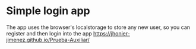# Simple login app
The app uses the browser's localstorage to store any new user, so you can register and then login into the app
https://jhonier-jimenez.github.io/Prueba-Auxiliar/

